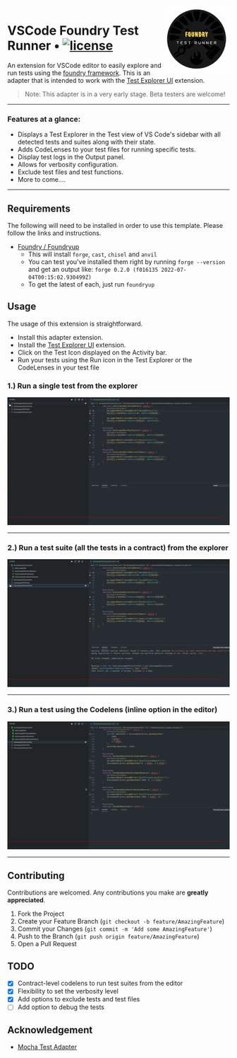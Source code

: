 <img align="right" width="150" height="150" top="100" src="./assets/logo.png">

# VSCode Foundry Test Runner • [![license](https://img.shields.io/badge/MIT-brown.svg?label=license)](https://github.com/PraneshASP/vscode-foundry-test-adapter/blob/main/LICENSE)

An extension for VSCode editor to easily explore and run tests using the [foundry framework](https://github.com/gakonst/foundry). This is an adapter that is intended to work with the [Test Explorer UI](https://marketplace.visualstudio.com/items?itemName=hbenl.vscode-test-explorer) extension.

> Note: This adapter is in a very early stage. Beta testers are welcome!

---

### Features at a glance:

- Displays a Test Explorer in the Test view of VS Code's sidebar with all detected tests and suites along with their state.
- Adds CodeLenses to your test files for running specific tests.
- Display test logs in the Output panel.
- Allows for verbosity configuration.
- Exclude test files and test functions.
- More to come....

---

## Requirements

The following will need to be installed in order to use this template. Please follow the links and instructions.

- [Foundry / Foundryup](https://github.com/gakonst/foundry)
  - This will install `forge`, `cast`, `chisel` and `anvil`
  - You can test you've installed them right by running `forge --version` and get an output like: `forge 0.2.0 (f016135 2022-07-04T00:15:02.930499Z)`
  - To get the latest of each, just run `foundryup`

## Usage

The usage of this extension is straightforward. 
- Install this adapter extension.
- Install the [Test Explorer UI](https://marketplace.visualstudio.com/items?itemName=hbenl.vscode-test-explorer) extension.
- Click on the Test Icon displayed on the Activity bar.
- Run your tests using the Run icon in the Test Explorer or the CodeLenses in your test file

### 1.) Run a single test from the explorer

<img src="./assets/single_test.gif" />

---

### 2.) Run a test suite (all the tests in a contract) from the explorer

<img src="./assets/run_suite.gif" />

---

### 3.) Run a test using the Codelens (inline option in the editor)

<img src="./assets/codelens.gif" />

---

<!-- CONTRIBUTING -->

## Contributing

Contributions are welcomed. Any contributions you make are **greatly appreciated**.

1. Fork the Project
2. Create your Feature Branch (`git checkout -b feature/AmazingFeature`)
3. Commit your Changes (`git commit -m 'Add some AmazingFeature'`)
4. Push to the Branch (`git push origin feature/AmazingFeature`)
5. Open a Pull Request

<!-- TODO -->

## TODO

- [x] Contract-level codelens to run test suites from the editor
- [x] Flexibility to set the verbosity level
- [x] Add options to exclude tests and test files
- [ ] Add option to debug the tests

## Acknowledgement

- [Mocha Test Adapter](https://github.com/hbenl/vscode-mocha-test-adapter)